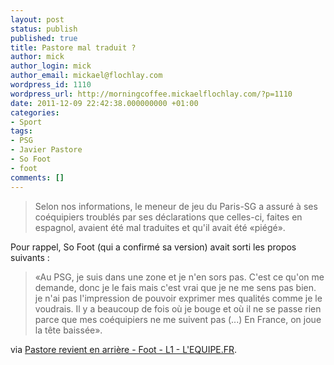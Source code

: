 ```yaml
---
layout: post
status: publish
published: true
title: Pastore mal traduit ?
author: mick
author_login: mick
author_email: mickael@flochlay.com
wordpress_id: 1110
wordpress_url: http://morningcoffee.mickaelflochlay.com/?p=1110
date: 2011-12-09 22:42:38.000000000 +01:00
categories:
- Sport
tags:
- PSG
- Javier Pastore
- So Foot
- foot
comments: []
---
```

<blockquote>Selon nos informations, le meneur de jeu du Paris-SG a assuré à ses coéquipiers troublés par ses déclarations que celles-ci, faites en espagnol, avaient été mal traduites et qu'il avait été «piégé».</blockquote>
Pour rappel, So Foot (qui a confirmé sa version) avait sorti les propos suivants :
<blockquote>«Au PSG, je suis dans une zone et je n'en sors pas. C'est ce qu'on me demande, donc je le fais mais c'est vrai que je ne me sens pas bien. je n'ai pas l'impression de pouvoir exprimer mes qualités comme je le voudrais. Il y a beaucoup de fois où je bouge et où il ne se passe rien parce que mes coéquipiers ne me suivent pas (...) En France, on joue la tête baissée».</blockquote>
via <a href="http://www.lequipe.fr/Football/breves2011/20111208_174012_pastore-revient-en-arriere.html#xtor=RSS-1">Pastore revient en arrière - Foot - L1 - L'EQUIPE.FR</a>.
